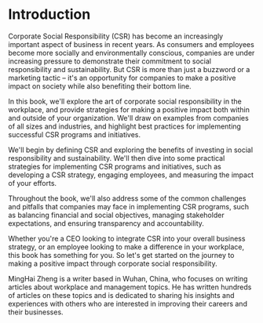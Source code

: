# Introduction

Corporate Social Responsibility (CSR) has become an increasingly important aspect of business in recent years. As consumers and employees become more socially and environmentally conscious, companies are under increasing pressure to demonstrate their commitment to social responsibility and sustainability. But CSR is more than just a buzzword or a marketing tactic – it's an opportunity for companies to make a positive impact on society while also benefiting their bottom line.

In this book, we'll explore the art of corporate social responsibility in the workplace, and provide strategies for making a positive impact both within and outside of your organization. We'll draw on examples from companies of all sizes and industries, and highlight best practices for implementing successful CSR programs and initiatives.

We'll begin by defining CSR and exploring the benefits of investing in social responsibility and sustainability. We'll then dive into some practical strategies for implementing CSR programs and initiatives, such as developing a CSR strategy, engaging employees, and measuring the impact of your efforts.

Throughout the book, we'll also address some of the common challenges and pitfalls that companies may face in implementing CSR programs, such as balancing financial and social objectives, managing stakeholder expectations, and ensuring transparency and accountability.

Whether you're a CEO looking to integrate CSR into your overall business strategy, or an employee looking to make a difference in your workplace, this book has something for you. So let's get started on the journey to making a positive impact through corporate social responsibility.

MingHai Zheng is a writer based in Wuhan, China, who focuses on writing articles about workplace and management topics. He has written hundreds of articles on these topics and is dedicated to sharing his insights and experiences with others who are interested in improving their careers and their businesses.
